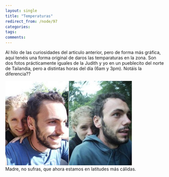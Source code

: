 ```yaml
---
layout: single
title: "Temperaturas"
redirect_from: /node/97
categories:
tags: 
comments: 
---
```

Al hilo de las curiosidades del articulo anterior, pero de forma más gráfica, aquí tenéis una forma original de daros las temparaturas en la zona. Son dos fotos prácticamente iguales de la Judith y yo en un pueblecito del norte de Tailandia, pero a distintas horas del día (6am y 3pm). Notáis la diferencia??  

![](/images/posts/2005-12-06-temperaturas/untitled.jpg)  
Madre, no sufras, que ahora estamos en latitudes más cálidas.
